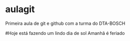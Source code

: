 # aulagit
Primeira aula de git e github com a turma do DTA-BOSCH

#Hoje está fazendo um lindo dia de sol
Amanhã é feriado